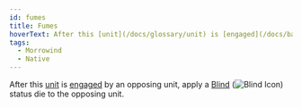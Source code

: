 ```yaml
---
id: fumes
title: Fumes
hoverText: After this [unit](/docs/glossary/unit) is [engaged](/docs/battles/adventurer-turn/engage) by an opposing unit, apply a [Blind](/docs/battles/status-effects/blind) status die to the opposing unit.
tags:
  - Morrowind
  - Native
---
```


After this [unit](/docs/glossary/unit) is [engaged](/docs/battles/adventurer-turn/engage) by an opposing unit, apply a [Blind](/docs/battles/status-effects/blind) (<img src="/icons/blind.svg" alt="Blind Icon" className="icon-svg" />) status die to the opposing unit.
